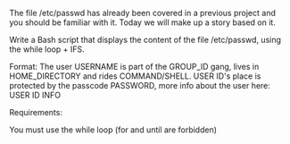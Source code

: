 The file /etc/passwd has already been covered in a previous project and you should be familiar with it. Today we will make up a story based on it.



Write a Bash script that displays the content of the file /etc/passwd, using the while loop + IFS.



Format: The user USERNAME is part of the GROUP_ID gang, lives in HOME_DIRECTORY and rides COMMAND/SHELL. USER ID's place is protected by the passcode PASSWORD, more info about the user here: USER ID INFO



Requirements:



You must use the while loop (for and until are forbidden)
